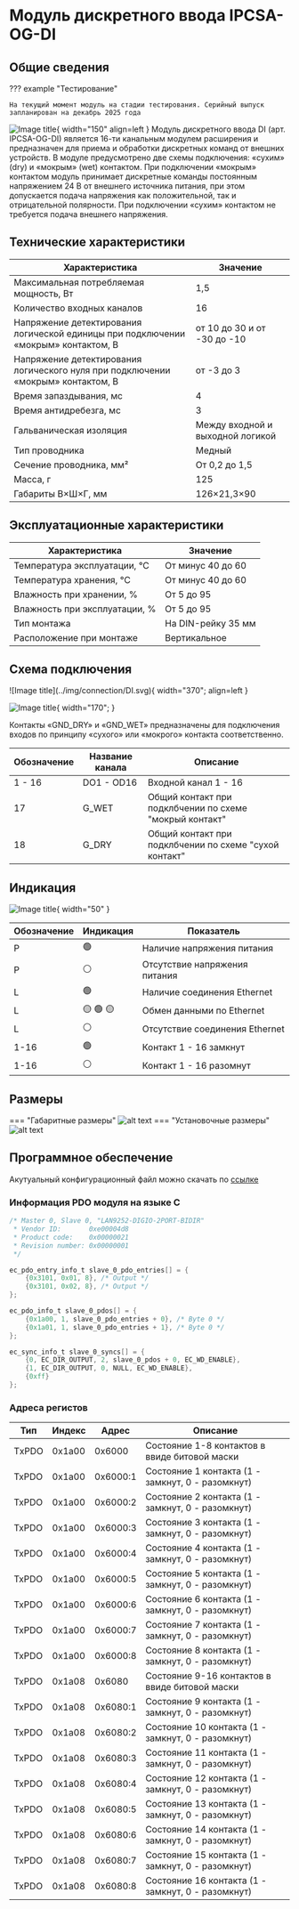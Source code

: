 # Модуль дискретного ввода IPCSA-OG-DI 


## Общие сведения

??? example "Тестирование"

    На текущий момент модуль на стадии тестирования. Серийный выпуск запланирован на декабрь 2025 года 

<div class="grid cards" markdown>

![Image title](../img/modules/DI.png){ width="150" align=left  }
Модуль дискретного ввода DI (арт. IPCSA-OG-DI) является 16-ти канальным модулем расширения и предназначен для приема и обработки дискретных команд от внешних устройств.
В модуле предусмотрено две схемы подключения: «сухим» (dry) и «мокрым» (wet) контактом.
При подключении «мокрым» контактом модуль принимает дискретные команды постоянным напряжением 24 В от внешнего источника питания, при этом допускается подача напряжения как положительной, так и отрицательной полярности.
При подключении «сухим» контактом не требуется подача внешнего напряжения.
</div>

## Технические характеристики 
| Характеристика                                      | Значение                                       |
|----------------------------------------------------|-----------------------------------------------|
| Максимальная потребляемая мощность, Вт            | 1,5                                           |
| Количество входных каналов                        | 16                                            |
| Напряжение детектирования логической единицы при подключении «мокрым» контактом, В | от 10 до 30 и от -30 до -10                   |
| Напряжение детектирования логического нуля при подключении «мокрым» контактом, В   | от -3 до 3                                    |
| Время запаздывания, мс                            | 4                                             |
| Время антидребезга, мс                            | 3                                             |
| Гальваническая изоляция                           | Между входной и выходной логикой              |
| Тип проводника                                    | Медный                                        |
| Сечение проводника, мм²                           | От 0,2 до 1,5                                 |
| Масса, г                                          | 125                                           |
| Габариты В×Ш×Г, мм                                | 126×21,3×90                                   |

## Эксплуатационные характеристики
| Характеристика                   | Значение           |
| -------------------------------- | -                  |
| Температура эксплуатации, °С     | От минус 40 до 60  |
| Температура хранения, °С         | От минус 40 до 60  |
| Влажность при хранении, %	       | От 5 до 95         |
| Влажность при эксплуатации, %    | От 5 до 95         |
| Тип монтажа                      | На DIN-рейку 35 мм |
| Расположение при монтаже         | Вертикальное       |

## Схема подключения

<div class="grid cards" markdown>
![Image title](../img/connection/DI.svg){ width="370"; align=left  }

![Image title](../img/connection/connector_18pin.png){ width="170";  }
</div>

Контакты «GND_DRY» и «GND_WET» предназначены для подключения входов по принципу «сухого» или «мокрого» контакта соответственно.

| Обозначение | Название канала | Описание                       |
|-------------|-----------------|--------------------------------|
| 1 - 16      | DO1 - OD16      | Входной канал 1 - 16          |
| 17          | G_WET             | Общий контакт при подклбчении по схеме "мокрый контакт"|
| 18          | G_DRY            | Общий контакт при подклбчении по схеме "сухой контакт" |

## Индикация
![Image title](../img/identification/18_leds.png){ width="50" }


| Обозначение | Индикация | Показатель |
|------------------|----------------------|---------------------------------------|
| P | :green_circle:| Наличие напряжения питания |
| P | :white_circle:| Отсутствие напряжения питания |
| L | :green_circle:| Наличие соединения Ethernet |
| L | :yellow_circle: :green_circle: :yellow_circle: | Обмен данными по Ethernet |
| L | :white_circle:| Отсутствие соединения Ethernet|
| 1-16 | :green_circle:| Контакт 1 - 16 замкнут  |
| 1-16 | :white_circle:| Контакт 1 - 16 разомнут|

## Размеры

=== "Габаритные размеры" 
    ![alt text](../img/dimensions/overall_dimensions_extensions.png)
=== "Установочные размеры"
    ![alt text](../img/dimensions/installation_dimensions.png) 

## Программное обеспечение
Акутуальный конфигурационный файл можно скачать по 
<a href="../../downloads/ipcsa_modules_config.xml" download>ссылке</a>


### Информация PDO модуля на языке C

``` c title="Ethercat cstruct"
/* Master 0, Slave 0, "LAN9252-DIGIO-2PORT-BIDIR"
 * Vendor ID:       0xe00004d8
 * Product code:    0x00000021
 * Revision number: 0x00000001
 */

ec_pdo_entry_info_t slave_0_pdo_entries[] = {
    {0x3101, 0x01, 8}, /* Output */
    {0x3101, 0x02, 8}, /* Output */
};

ec_pdo_info_t slave_0_pdos[] = {
    {0x1a00, 1, slave_0_pdo_entries + 0}, /* Byte 0 */
    {0x1a01, 1, slave_0_pdo_entries + 1}, /* Byte 0 */
};

ec_sync_info_t slave_0_syncs[] = {
    {0, EC_DIR_OUTPUT, 2, slave_0_pdos + 0, EC_WD_ENABLE},
    {1, EC_DIR_OUTPUT, 0, NULL, EC_WD_ENABLE},
    {0xff}
};
``` 
### Адреса регистов
|Тип|Индекс|Адрес|Описание|
|-|-|-|-|
|ТxPDO |0x1a00|0x6000|Состояние 1-8 контактов в ввиде битовой маски|
| TxPDO |0x1a00|0x6000:1| Состояние 1 контакта (1 - замкнут, 0 - разомкнут)|
| TxPDO |0x1a00|0x6000:2| Состояние 2 контакта (1 - замкнут, 0 - разомкнут)|
| TxPDO |0x1a00|0x6000:3| Состояние 3 контакта (1 - замкнут, 0 - разомкнут)|
| TxPDO |0x1a00|0x6000:4| Состояние 4 контакта (1 - замкнут, 0 - разомкнут)|
| TxPDO |0x1a00|0x6000:5| Состояние 5 контакта (1 - замкнут, 0 - разомкнут)|
| TxPDO |0x1a00|0x6000:6| Состояние 6 контакта (1 - замкнут, 0 - разомкнут)|
| TxPDO |0x1a00|0x6000:7| Состояние 7 контакта (1 - замкнут, 0 - разомкнут)|
| TxPDO |0x1a00|0x6000:8| Состояние 8 контакта (1 - замкнут, 0 - разомкнут)|
| TxPDO |0x1a08|0x6080| Состояние 9-16 контактов в ввиде битовой маски|
| TxPDO |0x1a08|0x6080:1| Состояние 9 контакта (1 - замкнут, 0 - разомкнут)|
| TxPDO |0x1a08|0x6080:2| Состояние 10 контакта (1 - замкнут, 0 - разомкнут)|
| TxPDO |0x1a08|0x6080:3| Состояние 11 контакта (1 - замкнут, 0 - разомкнут)|
| TxPDO |0x1a08|0x6080:4| Состояние 12 контакта (1 - замкнут, 0 - разомкнут)|
| TxPDO |0x1a08|0x6080:5| Состояние 13 контакта (1 - замкнут, 0 - разомкнут)|
| TxPDO |0x1a08|0x6080:6| Состояние 14 контакта (1 - замкнут, 0 - разомкнут)|
| TxPDO |0x1a08|0x6080:7| Состояние 15 контакта (1 - замкнут, 0 - разомкнут)|
| TxPDO |0x1a08|0x6080:8| Состояние 16 контакта (1 - замкнут, 0 - разомкнут)|



